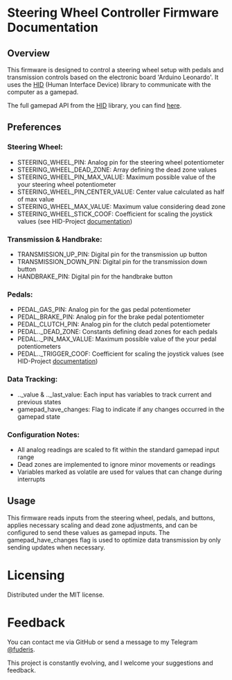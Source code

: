 # Steering Wheel Controller Firmware Documentation

## Overview

This firmware is designed to control a steering wheel setup with pedals and transmission controls based on the electronic board 'Arduino Leonardo'. It uses the [HID](https://github.com/NicoHood/HID) (Human Interface Device) library to communicate with the computer as a gamepad.

The full gamepad API from the [HID](https://github.com/NicoHood/HID) library, you can find [here](https://github.com/NicoHood/HID/wiki/Gamepad-API).

## Preferences

### Steering Wheel:
* STEERING_WHEEL_PIN: Analog pin for the steering wheel potentiometer
* STEERING_WHEEL_DEAD_ZONE: Array defining the dead zone values
* STEERING_WHEEL_PIN_MAX_VALUE: Maximum possible value of the your steering wheel potentiometer
* STEERING_WHEEL_PIN_CENTER_VALUE: Center value calculated as half of max value
* STEERING_WHEEL_MAX_VALUE: Maximum value considering dead zone
* STEERING_WHEEL_STICK_COOF: Coefficient for scaling the joystick values (see HID-Project [documentation](https://github.com/NicoHood/HID/wiki/Gamepad-API))

### Transmission & Handbrake:
* TRANSMISSION_UP_PIN: Digital pin for the transmission up button
* TRANSMISSION_DOWN_PIN: Digital pin for the transmission down button
* HANDBRAKE_PIN: Digital pin for the handbrake button

### Pedals:
* PEDAL_GAS_PIN: Analog pin for the gas pedal potentiometer
* PEDAL_BRAKE_PIN: Analog pin for the brake pedal potentiometer
* PEDAL_CLUTCH_PIN: Analog pin for the clutch pedal potentiometer
* PEDAL.._DEAD_ZONE: Constants defining dead zones for each pedals
* PEDAL.._PIN_MAX_VALUE: Maximum possible value of the your pedal potentiometers
* PEDAL.._TRIGGER_COOF: Coefficient for scaling the joystick values (see HID-Project [documentation](https://github.com/NicoHood/HID/wiki/Gamepad-API))

### Data Tracking:
* .._value & .._last_value: Each input has variables to track current and previous states
* gamepad_have_changes: Flag to indicate if any changes occurred in the gamepad state

### Configuration Notes:
* All analog readings are scaled to fit within the standard gamepad input range
* Dead zones are implemented to ignore minor movements or readings
* Variables marked as volatile are used for values that can change during interrupts

## Usage
This firmware reads inputs from the steering wheel, pedals, and buttons, applies necessary scaling and dead zone adjustments, and can be configured to send these values as gamepad inputs. The gamepad_have_changes flag is used to optimize data transmission by only sending updates when necessary.

# Licensing
Distributed under the MIT license.

# Feedback
You can contact me via GitHub or send a message to my Telegram [@fuderis](https://t.me/fuderis).

This project is constantly evolving, and I welcome your suggestions and feedback.
